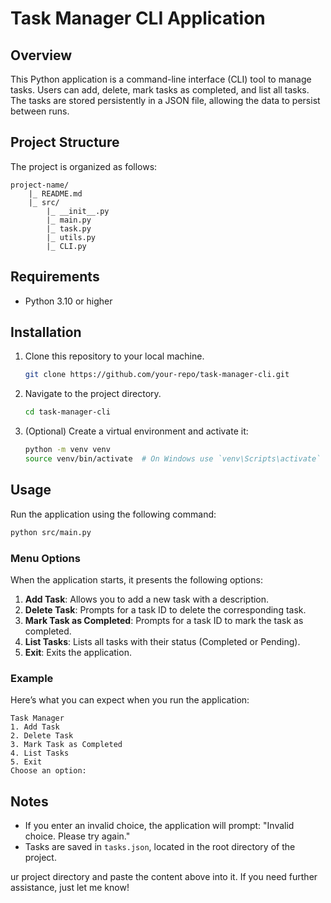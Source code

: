 

# Task Manager CLI Application

## Overview

This Python application is a command-line interface (CLI) tool to manage tasks. Users can add, delete, mark tasks as completed, and list all tasks. The tasks are stored persistently in a JSON file, allowing the data to persist between runs.

## Project Structure

The project is organized as follows:

```
project-name/
    |_ README.md
    |_ src/
        |_ __init__.py
        |_ main.py
        |_ task.py
        |_ utils.py  
        |_ CLI.py  
```

## Requirements

- Python 3.10 or higher

## Installation

1. Clone this repository to your local machine.

    ```sh
    git clone https://github.com/your-repo/task-manager-cli.git
    ```

2. Navigate to the project directory.

    ```sh
    cd task-manager-cli
    ```

3. (Optional) Create a virtual environment and activate it:

    ```sh
    python -m venv venv
    source venv/bin/activate  # On Windows use `venv\Scripts\activate`
    ```

## Usage

Run the application using the following command:

```sh
python src/main.py
```

### Menu Options

When the application starts, it presents the following options:

1. **Add Task**: Allows you to add a new task with a description.
2. **Delete Task**: Prompts for a task ID to delete the corresponding task.
3. **Mark Task as Completed**: Prompts for a task ID to mark the task as completed.
4. **List Tasks**: Lists all tasks with their status (Completed or Pending).
5. **Exit**: Exits the application.

### Example

Here’s what you can expect when you run the application:

```
Task Manager
1. Add Task
2. Delete Task
3. Mark Task as Completed
4. List Tasks
5. Exit
Choose an option: 
```

## Notes

- If you enter an invalid choice, the application will prompt: "Invalid choice. Please try again."
- Tasks are saved in `tasks.json`, located in the root directory of the project.

ur project directory and paste the content above into it. If you need further assistance, just let me know!